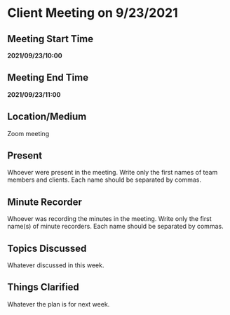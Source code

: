 # Client Meeting on 9/23/2021

## Meeting Start Time

**2021/09/23/10:00**

## Meeting End Time

**2021/09/23/11:00**

## Location/Medium

Zoom meeting

## Present

Whoever were present in the meeting. Write only the first names of team members and clients. Each name should be separated by commas.

## Minute Recorder

Whoever was recording the minutes in the meeting. Write only the first name(s) of minute recorders. Each name should be separated by commas.

## Topics Discussed

Whatever discussed in this week.

## Things Clarified

Whatever the plan is for next week.
